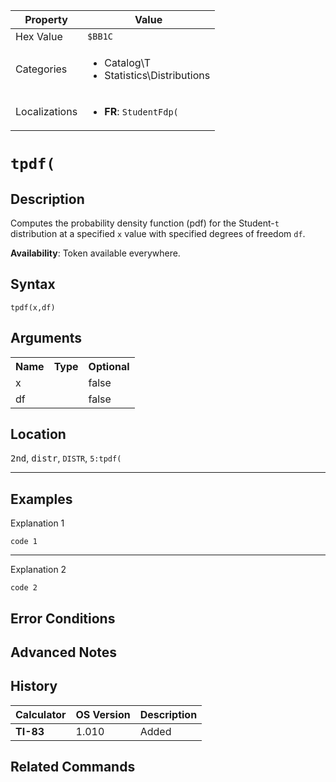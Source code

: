 | Property      | Value |
|---------------|-------|
| Hex Value     | `$BB1C`|
| Categories    | <ul><li>Catalog\T</li><li>Statistics\Distributions</li></ul> |
| Localizations | <ul><li><b>FR</b>: `StudentFdp(`</li></ul> |

# `tpdf(`

## Description
Computes the probability density function (pdf) for the Student-`t` distribution at a specified `x` value with specified degrees of freedom `df`.


<b>Availability</b>: Token available everywhere.

## Syntax
`tpdf(x,df)`

## Arguments
<table>
<tr><th>Name</th><th>Type</th><th>Optional</th></tr>

<tr><td>x</td><td></td><td>false</td></tr>

<tr><td>df</td><td></td><td>false</td></tr>

</table>

## Location
<kbd>2nd</kbd>, <kbd>distr</kbd>, `DISTR`, `5:tpdf(`
<hr>

## Examples

Explanation 1
```ti-basic
code 1
```
---
Explanation 2
```ti-basic
code 2
```

## Error Conditions


## Advanced Notes


## History
| Calculator | OS Version | Description |
|------------|------------|-------------|
| <b>TI-83</b> | 1.010 | Added

## Related Commands

    